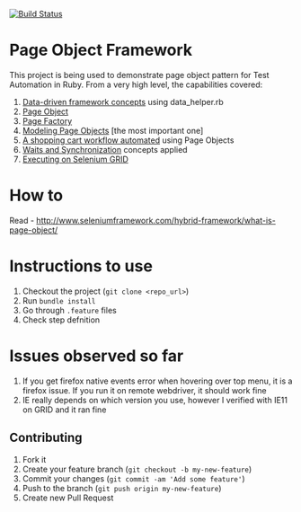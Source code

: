 [![Build Status](https://travis-ci.org/machzqcq/page-object_framework.svg?branch=master)](https://travis-ci.org/machzqcq/page-object_framework)



Page Object Framework
=====================

This project is being used to demonstrate page object pattern for Test Automation in Ruby. From a very high level, the capabilities covered:   

1. [Data-driven framework concepts](http://www.seleniumframework.com/data-driven-framework/what-is-data-driven-framework/) using data_helper.rb  
2. [Page Object](http://www.seleniumframework.com/hybrid-framework/what-is-page-object/)  
3. [Page Factory](http://www.seleniumframework.com/hybrid-framework/what-is-page-factory/)  
4. [Modeling Page Objects](http://www.seleniumframework.com/hybrid-framework/modeling-page-objects/) [the most important one]  
5. [A shopping cart workflow automated](http://www.seleniumframework.com/hybrid-framework/implement-page-object-pattern/) using Page Objects  
6. [Waits and Synchronization](http://www.seleniumframework.com/basic-tutorial/wait_commands/) concepts applied
7. [Executing on Selenium GRID](http://www.seleniumframework.com/intermediate-tutorial/what-is-selenium-grid/)

How to
=======
Read - http://www.seleniumframework.com/hybrid-framework/what-is-page-object/  

Instructions to use
=====================

1. Checkout the project (`git clone <repo_url>`)
2. Run `bundle install`
3. Go through `.feature` files
4. Check step defnition  

Issues observed so far
=========================

1. If you get firefox native events error when hovering over top menu, it is a firefox issue. If you run it on remote webdriver, it should work fine  
2. IE really depends on which version you use, however I verified with IE11 on GRID and it ran fine


## Contributing

1. Fork it
2. Create your feature branch (`git checkout -b my-new-feature`)
3. Commit your changes (`git commit -am 'Add some feature'`)
4. Push to the branch (`git push origin my-new-feature`)
5. Create new Pull Request
